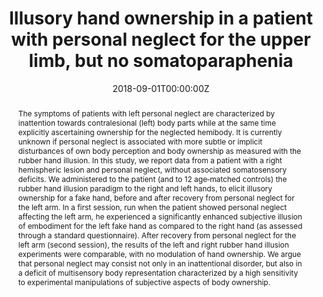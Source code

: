 ---
abstract: The symptoms of patients with left personal neglect are characterized by inattention towards contralesional (left) body parts while at the same time explicitly ascertaining ownership for the neglected hemibody. It is currently unknown if personal neglect is associated with more subtle or implicit disturbances of own body perception and body ownership as measured with the rubber hand illusion. In this study, we report data from a patient with a right hemispheric lesion and personal neglect, without associated somatosensory deficits. We administered to the patient (and to 12 age‐matched controls) the rubber hand illusion paradigm to the right and left hands, to elicit illusory ownership for a fake hand, before and after recovery from personal neglect for the left arm. In a first session, run when the patient showed personal neglect affecting the left arm, he experienced a significantly enhanced subjective illusion of embodiment for the left fake hand as compared to the right hand (as assessed through a standard questionnaire). After recovery from personal neglect for the left arm (second session), the results of the left and right rubber hand illusion experiments were comparable, with no modulation of hand ownership. We argue that personal neglect may consist not only in an inattentional disorder, but also in a deficit of multisensory body representation characterized by a high sensitivity to experimental manipulations of subjective aspects of body ownership.
authors:
- admin
- Lukas Heydrich
- Andrea Serino
- Olaf Blanke
date: "2018-09-01T00:00:00Z"
doi: "10.1111/jnp.12123"
featured: false
image:
  caption: 'Image credit: [**Unsplash**](https://unsplash.com/photos/jdD8gXaTZsc)'
  focal_point: ""
  preview_only: true
projects: []
publication: 'Journal of Neuropsychology, 12(3):442-462'
publication_short: "J Neuropsychol, 12(3):442-462"
publication_types:
- "2"
publishDate: "2018-09-01T00:00:00Z"
slides: 
summary:
tags: [personal neglect, body representation, ownership, rubber hand illusion]
title: Illusory hand ownership in a patient with personal neglect for the upper limb, but no somatoparaphenia
url_code: ""
url_dataset: ""
url_pdf: "https://www.researchgate.net/publication/316167978_Illusory_hand_ownership_in_a_patient_with_personal_neglect_for_the_upper_limb_but_no_somatoparaphenia"
url_poster: ""
url_project: ""
url_slides: ""
url_source: ""
url_video: ""
---